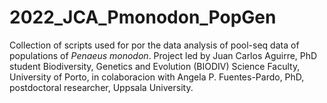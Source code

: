 # 2022_JCA_Pmonodon_PopGen

Collection of scripts used for por the data analysis of pool-seq data of populations of *Penaeus monodon*. Project led by Juan Carlos Aguirre, PhD student Biodiversity, Genetics and Evolution (BIODIV)
Science Faculty, University of Porto, in colaboracion with Angela P. Fuentes-Pardo, PhD, postdoctoral researcher, Uppsala University.
